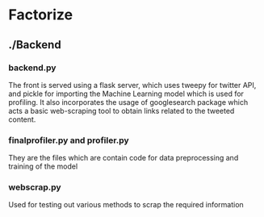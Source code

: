 # Factorize

## ./Backend
### backend.py
The front is served using a flask server, which uses tweepy for twitter API, and pickle for importing the Machine Learning model which is used for profiling.
It also incorporates the usage of googlesearch package which acts a basic web-scraping tool to obtain links related to the tweeted content.


### finalprofiler.py and profiler.py
They are the files which are contain code for data preprocessing and training of the model


### webscrap.py
Used for testing out various methods to scrap the required information

